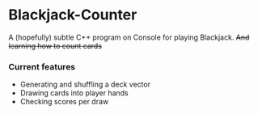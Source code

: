 # Blackjack-Counter
A (hopefully) subtle C++ program on Console for playing Blackjack. ~~And learning how to count cards~~
### Current features
- Generating and shuffling a deck vector
- Drawing cards into player hands
- Checking scores per draw
